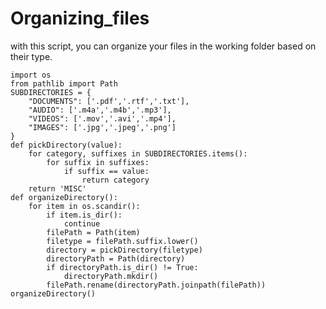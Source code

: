# Organizing_files
with this script, you can organize your files in the working folder based on their type.


    import os
    from pathlib import Path
    SUBDIRECTORIES = {
        "DOCUMENTS": ['.pdf','.rtf','.txt'],
        "AUDIO": ['.m4a','.m4b','.mp3'],
        "VIDEOS": ['.mov','.avi','.mp4'],
        "IMAGES": ['.jpg','.jpeg','.png']
    }
    def pickDirectory(value):
        for category, suffixes in SUBDIRECTORIES.items():
            for suffix in suffixes:
                if suffix == value:
                    return category
        return 'MISC'
    def organizeDirectory():
        for item in os.scandir():
            if item.is_dir():
                continue
            filePath = Path(item)
            filetype = filePath.suffix.lower()
            directory = pickDirectory(filetype)
            directoryPath = Path(directory)
            if directoryPath.is_dir() != True:
                directoryPath.mkdir()
            filePath.rename(directoryPath.joinpath(filePath))
    organizeDirectory()
